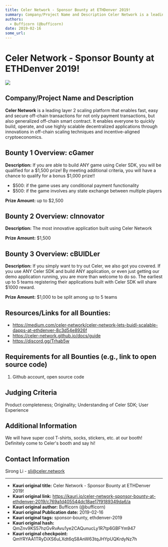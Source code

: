 ```yaml
---
title: Celer Network - Sponsor Bounty at ETHDenver 2019!
summary: Company/Project Name and Description Celer Network is a leading layer 2 scaling platform that enables fast, easy and secure off-chain transactions for not only payment transactions, but also generalized off-chain smart contract. It enables everyone to quickly build, operate, and use highly scalable decentralized applications through innovations in off-chain scaling techniques and incentive-aligned cryptoeconomics. Bounty 1 Overview- cGamer Description- If you are able to build ANY game using Cel
authors:
  - Bufficorn (@bufficorn)
date: 2019-02-16
some_url: 
---
```


# Celer Network - Sponsor Bounty at ETHDenver 2019!

![](https://ipfs.infura.io/ipfs/QmaKtjS6a6MAfeRmjqmXo8dPjCCqCExbut3GCkrUTgUp8Z)


## Company/Project Name and Description

**Celer Network**  is a leading layer 2 scaling platform that enables fast, easy and secure off-chain transactions for not only payment transactions, but also generalized off-chain smart contract. It enables everyone to quickly build, operate, and use highly scalable decentralized applications through innovations in off-chain scaling techniques and incentive-aligned cryptoeconomics.

## Bounty 1 Overview: cGamer

**Description:** If you are able to build ANY game using Celer SDK, you will be qualified for a $1,500 prize! By meeting additional criteria, you will have a chance to qualify for a bonus $1,000 prize!!   

- $500: if the game uses any conditional payment functionality  
- $500: if the game involves any state exchange between multiple players 

**Prize Amount:** up to $2,500

## Bounty 2 Overview: cInnovator
**Description:** The most innovative application built using Celer Network

**Prize Amount:** $1,500

## Bounty 3 Overview: cBUIDLer
**Description:** If you simply want to try out Celer, we also got you covered. If you use ANY Celer SDK and build ANY application, or even just getting our demo application running, you are more than welcome to do so. The earliest up to 5 teams registering their applications built with Celer SDK will share $1000 reward.

**Prize Amount:** $1,000 to be split among up to 5 teams

## Resources/Links for all Bounties:
- https://medium.com/celer-network/celer-network-lets-buidl-scalable-dapps-at-ethdenver-8c3d54e8926f
- https://celer-network.github.io/docs/guide
- https://discord.gg/Trhab5w

## Requirements for all Bounties (e.g., link to open source code)

1. Github account, open source code

## Judging Criteria

Product completeness; Originality; Understanding of Celer SDK; User Experience

## Additional Information
We will have super cool T-shirts, socks, stickers, etc. at our booth! Definitely come to Celer's booth and say hi!

## Contact Information

Sirong Li - sli@celer.network






---

- **Kauri original title:** Celer Network - Sponsor Bounty at ETHDenver 2019!
- **Kauri original link:** https://kauri.io/celer-network-sponsor-bounty-at-ethdenver-2019/c769a1d405544dc18ae17f9189349da6/a
- **Kauri original author:** Bufficorn (@bufficorn)
- **Kauri original Publication date:** 2019-02-16
- **Kauri original tags:** sponsor-bounty, ethdenver-2019
- **Kauri original hash:** QmZnv9KS57hzGvRvAvu1ye2CAQunucLy1R7tp6GBFYm947
- **Kauri original checkpoint:** QmYRYAA1TRyDiXS6uLXdt6qS8AnW63tqJHYpUQKrdyNz7h



